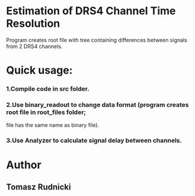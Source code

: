 # Estimation of DRS4 Channel Time Resolution
Program creates root file with tree containing differences
between signals from 2 DRS4 channels.

# Quick usage:
### 1.Compile code in src folder.
### 2.Use binary_readout to change data format (program creates root file in root_files folder; 
file has the same name as binary file).
### 3.Use Analyzer to calculate signal delay between channels.

# Author
## Tomasz Rudnicki
